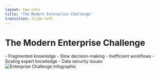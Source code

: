 ```yaml
---
layout: two-cols
title: "The Modern Enterprise Challenge"
transition: slide-left
---
```


# The Modern Enterprise Challenge

<div class="two-cols">

<div class="col left">
- Fragmented knowledge  
- Slow decision-making  
- Inefficient workflows  
- Scaling expert knowledge  
- Data security issues  
</div>

<div class="col right">
<img src="/static/images/enterprise-challenge.png" alt="Enterprise Challenge Infographic" style="max-width: 100%;" />
</div>

</div>

<!-- 
Speaker Notes:
This slide outlines the critical challenges confronting modern enterprises. Notice how organizations often contend with fragmented knowledge, leading to slow decision-making and inefficient workflows. These challenges further complicate efforts to scale expert knowledge while ensuring robust data security. Emphasize how these pain points necessitate innovative approaches for improved operational efficiency and better risk management.
-->